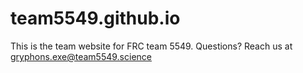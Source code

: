 # team5549.github.io
This is the team website for FRC team 5549. Questions? Reach us at gryphons.exe@team5549.science
